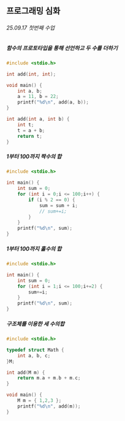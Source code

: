 ## 프로그래밍 심화
###### 25.09.17 첫번째 수업

##### 함수의 프로토타입을 통해 선언하고 두 수를 더하기
```c
#include <stdio.h>

int add(int, int);

void main() {
	int a, b;
	a = 11, b = 22;
	printf("%d\n", add(a, b));
}

int add(int a, int b) {
	int t;
	t = a + b;
	return t;
}
```
##### 1부터 100까지 짝수의 합
```c
#include <stdio.h>

int main() {
	int sum = 0;
	for (int i = 0;i <= 100;i++) {
		if (i % 2 == 0) {
			sum = sum + i;
			// sum+=i;
		}
	}
	printf("%d\n", sum);
}
```

##### 1부터 100까지 홀수의 합
```c
#include <stdio.h>

int main() {
	int sum = 0;
	for (int i = 1;i <= 100;i+=2) {
		sum+=i;
	}
	printf("%d\n", sum);
}
```
##### 구조체를 이용한 세 수의합
```c
#include <stdio.h>

typedef struct Math {
	int a, b, c;
}M;

int add(M m) {
	return m.a + m.b + m.c;
}

void main() {
	M m = { 1,2,3 };
	printf("%d\n", add(m));
}
```
